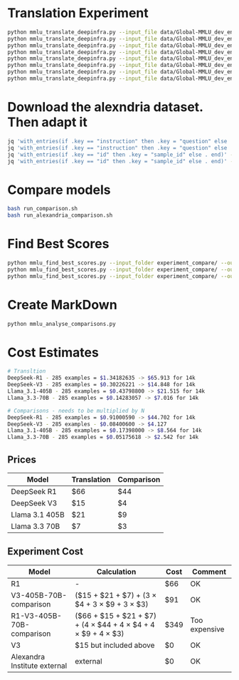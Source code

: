 # Translation Experiment

```bash
python mmlu_translate_deepinfra.py --input_file data/Global-MMLU_dev_en.jsonl --output_file experiment/dev_Llama-3.3-70B-Instruct-Turbo.jsonl --template_file templates/bokmal_template.txt --model meta-llama/Llama-3.3-70B-Instruct-Turbo
python mmlu_translate_deepinfra.py --input_file data/Global-MMLU_dev_en.jsonl --output_file experiment/dev_DeepSeek-R1.jsonl --template_file templates/bokmal_template.txt --model deepseek-ai/DeepSeek-R1
python mmlu_translate_deepinfra.py --input_file data/Global-MMLU_dev_en.jsonl --output_file experiment/dev_DeepSeek-V3.jsonl --template_file templates/bokmal_template.txt --model deepseek-ai/DeepSeek-V3
python mmlu_translate_deepinfra.py --input_file data/Global-MMLU_dev_en.jsonl --output_file experiment/dev_Llama-3.3-70B-Instruct.jsonl --template_file templates/bokmal_template.txt --model meta-llama/Llama-3.3-70B-Instruct
python mmlu_translate_deepinfra.py --input_file data/Global-MMLU_dev_en.jsonl --output_file experiment/dev_Meta-Llama-3.1-405B-Instruct.jsonl --template_file templates/bokmal_template.txt --model meta-llama/Meta-Llama-3.1-405B-Instruct
python mmlu_translate_deepinfra.py --input_file data/Global-MMLU_dev_en.jsonl --output_file experiment/dev_Meta-Llama-3.1-70B-Instruct.jsonl --template_file templates/bokmal_template.txt --model meta-llama/Meta-Llama-3.1-70B-Instruct
python mmlu_translate_deepinfra.py --input_file data/Global-MMLU_dev_en.jsonl --output_file experiment/dev_Qwen2.5-72B-Instruct.jsonl --template_file templates/bokmal_template.txt --model Qwen/Qwen2.5-72B-Instruct
python mmlu_translate_deepinfra.py --input_file data/Global-MMLU_dev_en.jsonl --output_file experiment/dev_Mistral-Small-24B-Instruct-2501.jsonl --template_file templates/bokmal_template.txt --model mistralai/Mistral-Small-24B-Instruct-2501
```

# Download the alexndria dataset. Then adapt it
```bash
jq 'with_entries(if .key == "instruction" then .key = "question" else . end)' -c dev_alexandria.jsonl > temp.jsonl && mv temp.jsonl dev_alexndria.jsonl
jq 'with_entries(if .key == "instruction" then .key = "question" else . end)' -c en.jsonl > temp.jsonl && mv temp.jsonl en.jsonl
jq 'with_entries(if .key == "id" then .key = "sample_id" else . end)' -c dev_alexandria.jsonl > temp.jsonl && mv temp.jsonl dev_alexandria.jsonl
jq 'with_entries(if .key == "id" then .key = "sample_id" else . end)' -c en.jsonl > temp.jsonl && mv temp.jsonl en.jsonl
```

# Compare models
```bash
bash run_comparison.sh
bash run_alexandria_comparison.sh
```

# Find Best Scores
```bash
python mmlu_find_best_scores.py --input_folder experiment_compare/ --output_file experiment_compare/comparison_BestModelWithoutSmall_by_BestModelWithoutSmall.jsonl --exclude_reasoning --exclude_smallmodels
python mmlu_find_best_scores.py --input_folder experiment_compare/ --output_file experiment_compare/comparison_BestModelWithoutReasoning_by_BestModelWithoutReasoning.jsonl --exclude_reasoning
python mmlu_find_best_scores.py --input_folder experiment_compare/ --output_file experiment_compare/comparison_BestModel_by_BestModel.jsonl
```

# Create MarkDown
```bash
python mmlu_analyse_comparisons.py
```

# Cost Estimates
```bash
# Transltion
DeepSeek-R1 - 285 examples = $1.34182635 -> $65.913 for 14k
DeepSeek-V3 - 285 examples = $0.30226221 -> $14.848 for 14k
Llama_3.1-405B - 285 examples = $0.43798800 -> $21.515 for 14k
Llama_3.3-70B - 285 examples = $0.14283057 -> $7.016 for 14k

# Comparisons - needs to be multiplied by N
DeepSeek-R1 - 285 examples = $0.91000590 -> $44.702 for 14k
DeepSeek-V3 - 285 examples - $0.08400600 -> $4.127
Llama_3.1-405B - 285 examples = $0.17398000 -> $8.564 for 14k
Llama_3.3-70B - 285 examples = $0.05175618 -> $2.542 for 14k
```

## Prices
| Model            | Translation | Comparison |
|-----------------|------------|------------|
| DeepSeek R1     | $66        | $44        |
| DeepSeek V3     | $15        | $4         |
| Llama 3.1 405B  | $21        | $9         |
| Llama 3.3 70B   | $7         | $3         |


## Experiment Cost
| Model                                      | Calculation                                                    | Cost  | Comment      |
|--------------------------------------------|----------------------------------------------------------------|-------|--------------|
| R1                                         | -                                                              | $66   |OK            |
| V3-405B-70B-comparison                     | ($15 + $21 + $7) + (3 × $4 + 3 × $9 + 3 × $3)                  | $91   |OK            |
| R1-V3-405B-70B-comparison                  | ($66 + $15 + $21 + $7) + (4 × $44 + 4 × $4 + 4 × $9 + 4 × $3)  | $349  |Too expensive |
| V3                                         | $15 but included above                                         | $0    |OK            |
| Alexandra Institute external               | external                                                       | $0    |OK            |




